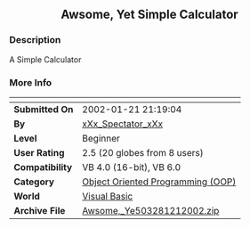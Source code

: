 ﻿<div align="center">

## Awsome, Yet Simple Calculator


</div>

### Description

A Simple Calculator
 
### More Info
 


<span>             |<span>
---                |---
**Submitted On**   |2002-01-21 21:19:04
**By**             |[xXx\_Spectator\_xXx](https://github.com/Planet-Source-Code/PSCIndex/blob/master/ByAuthor/xxx-spectator-xxx.md)
**Level**          |Beginner
**User Rating**    |2.5 (20 globes from 8 users)
**Compatibility**  |VB 4\.0 \(16\-bit\), VB 6\.0
**Category**       |[Object Oriented Programming \(OOP\)](https://github.com/Planet-Source-Code/PSCIndex/blob/master/ByCategory/object-oriented-programming-oop__1-47.md)
**World**          |[Visual Basic](https://github.com/Planet-Source-Code/PSCIndex/blob/master/ByWorld/visual-basic.md)
**Archive File**   |[Awsome,\_Ye503281212002\.zip](https://github.com/Planet-Source-Code/xxx-spectator-xxx-awsome-yet-simple-calculator__1-30957/archive/master.zip)








